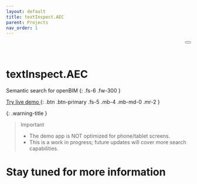```yaml
---
layout: default
title: textInspect.AEC
parent: Projects
nav_order: 1
---
```


<head>
  <link rel="stylesheet" href="https://cdnjs.cloudflare.com/ajax/libs/font-awesome/5.15.3/css/all.min.css">
</head>

<button class="btn js-toggle-dark-mode" style="float: right;"> <i class="fas fa-moon"></i> </button>

<script>
const toggleDarkMode = document.querySelector('.js-toggle-dark-mode');

jtd.addEvent(toggleDarkMode, 'click', function(){
  if (jtd.getTheme() === 'dark') {
    jtd.setTheme('light');
    toggleDarkMode.textContent = ' ';
    window.location.href = "/docs/projects/text-inspect";

  
  } else {
    jtd.setTheme('dark');
    toggleDarkMode.textContent = '☀️';

  }
});
</script>

<br>
<br>


# textInspect.AEC

Semantic search for openBIM
{: .fs-6 .fw-300 }


[Try live demo <i class="fas fa-external-link-alt"></i>](https://demo.text2ifc.com/text-inspect.html){: .btn .btn-primary .fs-5 .mb-4 .mb-md-0 .mr-2 }

{: .warning-title }
> Important
>
> * The demo app is NOT optimized for phone/tablet screens. 
> * This is a work in progress; future updates will cover more search capabilities. 


# Stay tuned for more information



